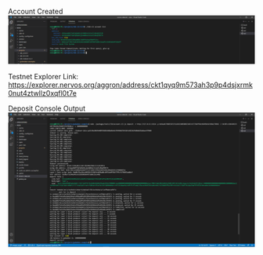 Account Created
![account](https://github.com/Reiss2000/nervos-hackathon/blob/main/Task1/account.png?raw=true)

Testnet Explorer Link: https://explorer.nervos.org/aggron/address/ckt1qyq9m573ah3p9p4dsjxrmk0nut4ztwllz0xqfl0t7e

Deposit Console Output
![deposit](https://github.com/Reiss2000/nervos-hackathon/blob/main/Task1/deposit.png?raw=true)
